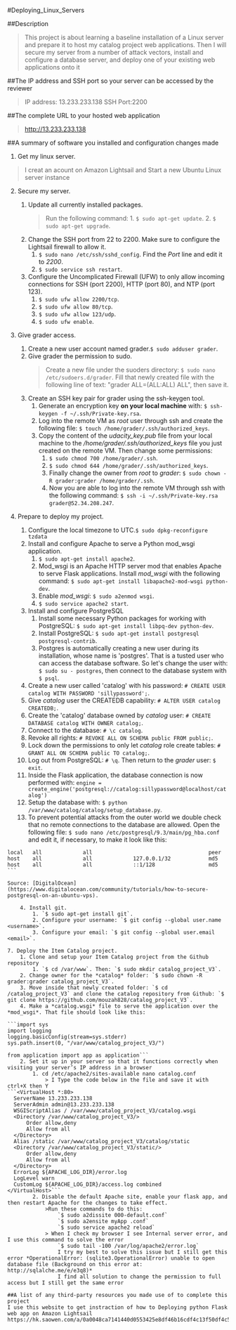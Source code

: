 #Deploying_Linux_Servers

##Description
>This project is about learning a baseline installation of a Linux server and prepare it to host my catalog project web applications. Then I will secure my server from a number of attack vectors, install and configure a database server, and deploy one of your existing web applications onto it

##The IP address and SSH port so your server can be accessed by the reviewer
>IP address: 13.233.233.138
>SSH Port:2200

##The complete URL to your hosted web application
>http://13.233.233.138

##A summary of software you installed and configuration changes made
1. Get my linux server.
>I creat an acount on Amazon Lightsail and Start a new Ubuntu Linux server instance

2. Secure my server.
	1. Update all currently installed packages.
		>Run the following command:
			1. `$ sudo apt-get update`.
			2. `$ sudo apt-get upgrade`.
	2. Change the SSH port from 22 to 2200. Make sure to configure the Lightsail firewall to allow it.
		1. `$ sudo nano /etc/ssh/sshd_config`. Find the *Port* line and edit it to *2200*.
		2. `$ sudo service ssh restart`.
	3. Configure the Uncomplicated Firewall (UFW) to only allow incoming connections for SSH (port 2200), HTTP (port 80), and NTP (port 123).
		1. `$ sudo ufw allow 2200/tcp`.
		2. `$ sudo ufw allow 80/tcp`.
		3. `$ sudo ufw allow 123/udp`.
		4. `$ sudo ufw enable`.

3. Give grader access.
	1. Create a new user account named grader.`$ sudo adduser grader`.
	2. Give grader the permission to sudo.
		>Create a new file under the suoders directory: `$ sudo nano /etc/sudoers.d/grader`. Fill that newly created file with the following line of text: "grader ALL=(ALL:ALL) ALL", then save it.
	3. Create an SSH key pair for grader using the ssh-keygen tool.
		1. Generate an encryption key **on your local machine** with: `$ ssh-keygen -f ~/.ssh/Private-key.rsa`.
		2. Log into the remote VM as *root* user through ssh and create the following file: `$ touch /home/grader/.ssh/authorized_keys`.
		3. Copy the content of the *udacity_key.pub* file from your local machine to the */home/grader/.ssh/authorized_keys* file you just created on the remote VM. Then change some permissions:
			1. `$ sudo chmod 700 /home/grader/.ssh`.
			2. `$ sudo chmod 644 /home/grader/.ssh/authorized_keys`.
			3. Finally change the owner from *root* to *grader*: `$ sudo chown -R grader:grader /home/grader/.ssh`.
			4. Now you are able to log into the remote VM through ssh with the following command: `$ ssh -i ~/.ssh/Private-key.rsa grader@52.34.208.247`.

4. Prepare to deploy my project.
	1. Configure the local timezone to UTC.`$ sudo dpkg-reconfigure tzdata`
	2. Install and configure Apache to serve a Python mod_wsgi application.
		1. `$ sudo apt-get install apache2`.
		2. Mod_wsgi is an Apache HTTP server mod that enables Apache to serve Flask applications. Install *mod_wsgi* with the following command:
			`$ sudo apt-get install libapache2-mod-wsgi python-dev`.
		3. Enable *mod_wsgi*: `$ sudo a2enmod wsgi`.
		4. `$ sudo service apache2 start`.
	3. Install and configure PostgreSQL
		1. Install some necessary Python packages for working with PostgreSQL: `$ sudo apt-get install libpq-dev python-dev`.
		2. Install PostgreSQL: `$ sudo apt-get install postgresql postgresql-contrib`.
		3. Postgres is automatically creating a new user during its installation, whose name is 'postgres'. That is a tusted user who can access the database software. So let's change the user with: `$ sudo su - postgres`, then connect to the database system with `$ psql`.
	4. Create a new user called 'catalog' with his password: `# CREATE USER catalog WITH PASSWORD 'sillypassword';`.
	5. Give *catalog* user the CREATEDB capability: `# ALTER USER catalog CREATEDB;`.
	6. Create the 'catalog' database owned by *catalog* user: `# CREATE DATABASE catalog WITH OWNER catalog;`.
	7. Connect to the database: `# \c catalog`.
	8. Revoke all rights: `# REVOKE ALL ON SCHEMA public FROM public;`.
	9. Lock down the permissions to only let *catalog* role create tables: `# GRANT ALL ON SCHEMA public TO catalog;`.
	10. Log out from PostgreSQL: `# \q`. Then return to the *grader* user: `$ exit`.
	11. Inside the Flask application, the database connection is now performed with:
	```engine = create_engine('postgresql://catalog:sillypassword@localhost/catalog')```
	12. Setup the database with: `$ python /var/www/catalog/catalog/setup_database.py`.
	13. To prevent potential attacks from the outer world we double check that no remote connections to the database are allowed. Open the following file: `$ sudo nano /etc/postgresql/9.3/main/pg_hba.conf` and edit it, if necessary, to make it look like this:
``` local   all             postgres                                peer
local   all             all                                     peer
host    all             all             127.0.0.1/32            md5
host    all             all             ::1/128                 md5 ```

Source: [DigitalOcean](https://www.digitalocean.com/community/tutorials/how-to-secure-postgresql-on-an-ubuntu-vps).

	4. Install git.
		1. `$ sudo apt-get install git`.
		2. Configure your username: `$ git config --global user.name <username>`.
		3. Configure your email: `$ git config --global user.email <email>`.

7. Deploy the Item Catalog project.
	1. Clone and setup your Item Catalog project from the Github repository
		1. `$ cd /var/www`. Then: `$ sudo mkdir catalog_project_V3`.
	2. Change owner for the *catalog* folder: `$ sudo chown -R grader:grader catalog_project_V3`.
	3. Move inside that newly created folder: `$ cd /catalog_project_V3` and clone the catalog repository from Github: `$ git clone https://github.com/mouzah828/catalog_project_V3`.
	4. Make a *catalog.wsgi* file to serve the application over the *mod_wsgi*. That file should look like this:

```import sys
import logging
logging.basicConfig(stream=sys.stderr)
sys.path.insert(0, "/var/www/catalog_project_V3/")

from application import app as application```
	2. Set it up in your server so that it functions correctly when visiting your server’s IP address in a browser
		1. cd /etc/apache2/sites-available nano catalog.conf
			> I Type the code below in the file and save it with ctrl+X then Y
```<VirtualHost *:80>
  ServerName 13.233.233.138
  ServerAdmin admin@13.233.233.138
  WSGIScriptAlias / /var/www/catalog_project_V3/catalog.wsgi
  <Directory /var/www/catalog_project_V3/>
      Order allow,deny
      Allow from all
  </Directory>
  Alias /static /var/www/catalog_project_V3/catalog/static
  <Directory /var/www/catalog_project_V3/static/>
      Order allow,deny
      Allow from all
  </Directory>
  ErrorLog ${APACHE_LOG_DIR}/error.log
  LogLevel warn
  CustomLog ${APACHE_LOG_DIR}/access.log combined
</VirtualHost>```
		2. Disable the default Apache site, enable your flask app, and then restart Apache for the changes to take effect.
			>Run these commands to do this:
				`$ sudo a2dissite 000-default.conf`
				`$ sudo a2ensite myApp .conf`
				`$ sudo service apache2 reload`
			> When I check my browser I see Internal server error, and I use this command to solve the error
				`$ sudo tail -100 /var/log/apache2/error.log`
				I try my best to solve this issue but I still get this error *OperationalError: (sqlite3.OperationalError) unable to open database file (Background on this error at: http://sqlalche.me/e/e3q8)*
				I find all solution to change the permission to full access but I still get the same error

##A list of any third-party resources you made use of to complete this project
I use this website to get instraction of how to Deploying python Flask web app on Amazon Lightsail
https://hk.saowen.com/a/0a0048ca7141440d0553425e8df46b16cdf4c13f50df4c5888256393d34bb1b9
